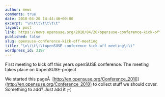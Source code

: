 ```yaml
---
author: news
comments: true
date: 2010-04-20 14:44:46+00:00
excerpt: "\n\t\t\t\t\t\t"
layout: post
link: https://news.opensuse.org/2010/04/20/opensuse-conference-kick-off-meeting/
published: false
slug: opensuse-conference-kick-off-meeting
title: "\n\t\t\t\topenSUSE conference kick-off meeting\t\t"
wordpress_id: 3197
---
```

First meeting to kick off this years openSUSE conference. The meeting takes place on #openSUSE-project

We started this pageÂ  [http://en.opensuse.org/Conference_2010](http://en.opensuse.org/Conference_2010) to collect stuff we should cover. Something to add? Just add it ;-)		
